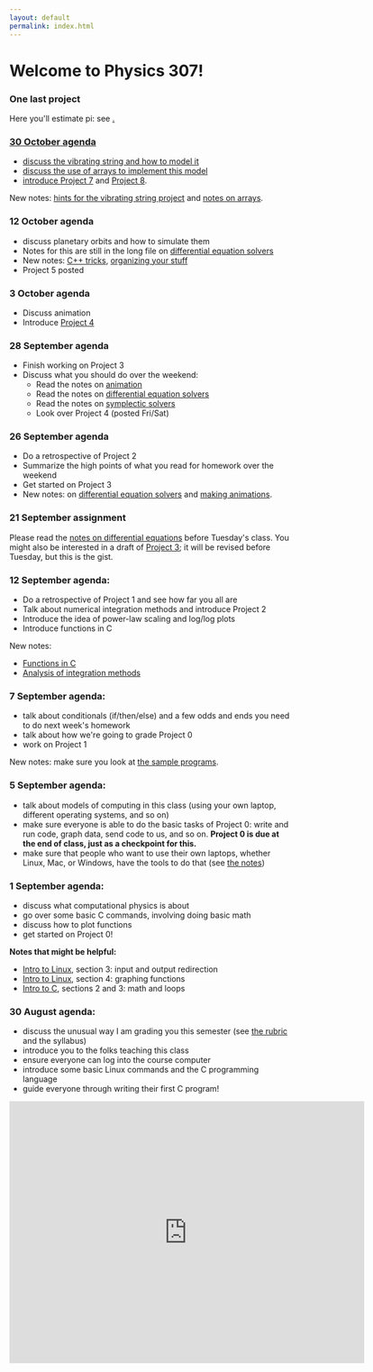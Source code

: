 ```yaml
---
layout: default
permalink: index.html
---
```


<h1> Welcome to Physics 307!</h1>

### One last project

Here you'll estimate pi: see <a href="projects/hw9.pdf">.

### 30 October agenda

* discuss the vibrating string and how to model it
* discuss the use of arrays to implement this model
* introduce <a href="projects/string-1.pdf">Project 7</a> and <a href="projects/string-2.pdf">Project 8</a>.

New notes: <a href="notes/string-notes.pdf">hints for the vibrating string project</a> and <a href="notes/array-notes.pdf">notes on arrays</a>.

### 12 October agenda

* discuss planetary orbits and how to simulate them
* Notes for this are still in the long file on <a href="notes/DE-notes.pdf">differential equation solvers</a>
* New notes: <a href="notes/cplusplus.html">C++ tricks</a>, <a href="notes/organization.html">organizing your stuff</a>
* Project 5 posted

### 3 October agenda

* Discuss animation
* Introduce <a href="projects/hw-pendulum.pdf">Project 4</a>

### 28 September agenda

* Finish working on Project 3
* Discuss what you should do over the weekend:
  * Read the notes on <a href="notes/anim.html">animation</a>
  * Read the notes on <a href="notes/DE-notes.pdf">differential equation solvers</a>
  * Read the notes on <a href="notes/symplectic.html">symplectic solvers</a>
  * Look over Project 4 (posted Fri/Sat)



### 26 September agenda

* Do a retrospective of Project 2
* Summarize the high points of what you read for homework over the weekend
* Get started on Project 3
* New notes: on <a href="notes/DE-notes.pdf">differential equation solvers</a> and <a href="notes/anim.html">making animations</a>.

### 21 September assignment

Please read the <a href="notes/DE-notes.pdf">notes on differential equations</a>
before Tuesday's class. You might also be interested in a draft of
<a href="projects/hw3.pdf">Project 3</a>; it will be revised before Tuesday,
but this is the gist.

### 12 September agenda:

* Do a retrospective of Project 1 and see how far you all are
* Talk about numerical integration methods and introduce Project 2
* Introduce the idea of power-law scaling and log/log plots
* Introduce functions in C

New notes:

* <a href="notes/function.c">Functions in C</a>
* <a href="integration-notes.pdf">Analysis of integration methods</a>

### 7 September agenda:

* talk about conditionals (if/then/else) and a few odds and ends you need to 
do next week's homework
* talk about how we're going to grade Project 0
* work on Project 1

New notes: make sure you look at [the sample programs](notes/samples.html).

### 5 September agenda:

* talk about models of computing in this class (using your own laptop, different operating systems, and so on)
* make sure everyone is able to do the basic tasks of Project 0: write and run code, graph data, send code to us, 
and so on. <b>Project 0 is due at the end of class, just as a checkpoint for this.</b>
* make sure that people who want to use their own laptops, whether Linux, Mac, or Windows, have the tools to do that (see [the notes](notes/laptop.html))


### 1 September agenda:

* discuss what computational physics is about
* go over some basic C commands, involving doing basic math
* discuss how to plot functions
* get started on Project 0!

**Notes that might be helpful:**

* [Intro to Linux](notes/linux.html), section 3: input and output redirection
* [Intro to Linux](notes/linux.html), section 4: graphing functions
* [Intro to C](notes/c.html), sections 2 and 3: math and loops


### 30 August agenda:
* discuss the unusual way I am grading you this semester (see <a href="sbg.html">the rubric</a> and the syllabus)
* introduce you to the folks teaching this class
* ensure everyone can log into the course computer
* introduce some basic Linux commands and the C programming language
* guide everyone through writing their first C program!

<iframe width="630" height="465" src="https://www.youtube.com/embed/PrIk6dKcdoU" frameborder="0" allowfullscreen></iframe>
